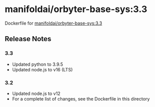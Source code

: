 # manifoldai/orbyter-base-sys:3.3

Dockerfile for [manifoldai/orbyter-base-sys:3.3](https://hub.docker.com/r/manifoldai/orbyter-base-sys)

## Release Notes

### 3.3

- Updated python to 3.9.5
- Updated node.js to v16 (LTS)

### 3.2

- Updated node.js to v12
- For a complete list of changes, see the Dockerfile in this directory

